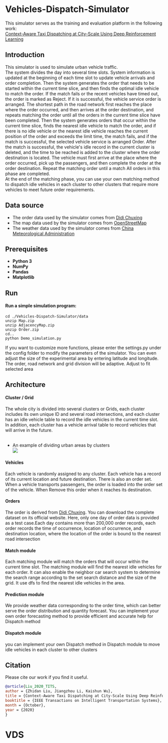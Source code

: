 # Vehicles-Dispatch-Simulator
This simulator serves as the training and evaluation platform in the following work:  
[Context-Aware Taxi Dispatching at City-Scale Using Deep Reinforcement Learning](http://liuzhidan.github.io/pdf/2020-TITS-COX.pdf)  

## Introduction
This simulator is used to simulate urban vehicle traffic.  
The system divides the day into several time slots. System information is updated at the beginning of each time slot to update vehicle arrivals and order completion. Then the system generates the order that needs to be started within the current time slice, and then finds the optimal idle vehicle to match the order. If the match fails or the recent vehicles have timed out, the order is marked as Reject. If it is successful, the vehicle service order is arranged. The shortest path in the road network first reaches the place where the order occurred, and then arrives at the order destination, and repeats matching the order until all the orders in the current time slice have been completed. Then the system generates orders that occur within the current time slice, finds the nearest idle vehicle to match the order, and if there is no idle vehicle or the nearest idle vehicle reaches the current position of the order and exceeds the limit time, the match fails, and if the match is successful, the selected vehicle service is arranged Order. After the match is successful, the vehicle's idle record in the current cluster is deleted, and the time to be reached is added to the cluster where the order destination is located. The vehicle must first arrive at the place where the order occurred, pick up the passengers, and then complete the order at the order destination. Repeat the matching order until a match All orders in this phase are completed.  
At the end of the matching phase, you can use your own matching method to dispatch idle vehicles in each cluster to other clusters that require more vehicles to meet future order requirements.


## Data source
- The order data used by the simulator comes from [Didi Chuxing](https://gaia.didichuxing.com)
- The map data used by the simulator comes from [OpenStreetMap](https://www.openstreetmap.org)
- The weather data used by the simulator comes from [China Meteorological Administration](http://www.cma.gov.cn/)

## Prerequisites
- **Python 3**
- **NumPy**
- **Pandas**
- **Matplotlib**

## Run
#### Run a simple simulation program:
    
    cd ./Vehicles-Dispatch-Simulator/data  
    unzip Map.zip  
    unzip AdjacencyMap.zip  
    unzip Order.zip  
    cd..  
    python Demo_simulation.py    
If you want to customize more functions, please enter the settings.py under the config folder to modify the parameters of the simulator. You can even adjust the size of the experimental area by entering latitude and longitude. The order, road network and grid division will be adaptive. Adjust to fit selected area

## Architecture
#### Cluster / Grid
The whole city is divided into several clusters or Grids, each cluster includes its own unique ID and several road intersections, and each cluster has an idle vehicle table to record the idle vehicles in the current time slot. In addition, each cluster has a vehicle arrival table to record vehicles that will arrive in the future.  
<br>
- An example of dividing urban areas by clusters  
![](https://github.com/szlhl1040/Simulator/blob/master/CARnet%20clustering.png)

#### Vehicles
Each vehicle is randomly assigned to any cluster. Each vehicle has a record of its current location and future destination. There is also an order set. When a vehicle transports passengers, the order is loaded into the order set of the vehicle. When Remove this order when it reaches its destination.

#### Orders
The order is derived from [Didi Chuxing](https://gaia.didichuxing.com). You can download the complete dataset on its official website. Here, only one day of order data is provided as a test case.Each day contains more than 200,000 order records, each order records the time of occurrence, location of occurrence, and destination location, where the location of the order is bound to the nearest road intersection

#### Match module
Each matching module will match the orders that will occur within the current time slot. The matching module will find the nearest idle vehicles for each order. It can also enable the neighbor car search system to determine the search range according to the set search distance and the size of the grid. It use dfs to find the nearest idle vehicles in the area.

#### Prediction module
We provide weather data corresponding to the order time, which can better serve the order distribution and quantity forecast. You can implement your own order forecasting method to provide efficient and accurate help for Dispatch method

#### Dispatch module
you can implement your own Dispatch method in Dispatch module to move idle vehicles in each cluster to other clusters


## Citation
Please cite our work if you find it useful.
```bibtex
@article{Liu_2020_TITS,
author = {Zhidan Liu, Jiangzhou Li, Kaishun Wu},
title = {Context-Aware Taxi Dispatching at City-Scale Using Deep Reinforcement Learning},
booktitle = {IEEE Transactions on Intelligent Transportation Systems},
month = {October},
year = {2020}
}
```
# VDS
